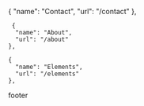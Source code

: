 {
"name": "Contact",
"url": "/contact"
},

     {
      "name": "About",
      "url": "/about"
    },

    {
      "name": "Elements",
      "url": "/elements"
    },

footer
